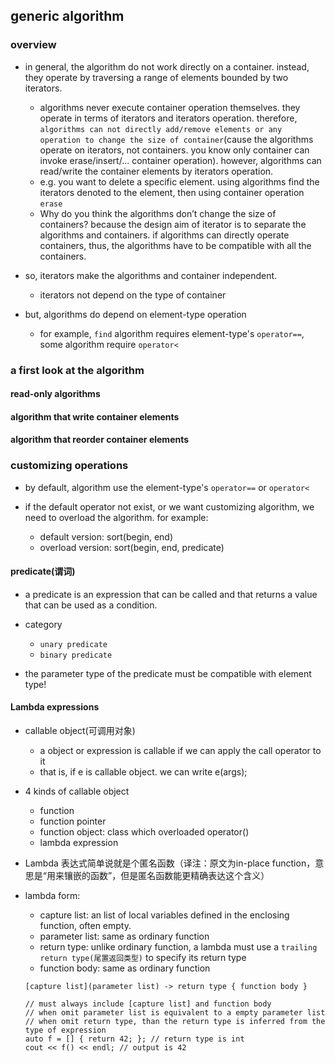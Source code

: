 
## generic algorithm

### overview

- in general, the algorithm do not work directly on a container. instead, they operate by traversing a range of elements bounded by two iterators.
  - algorithms never execute container operation themselves. they operate in terms of iterators and iterators operation. therefore, `algorithms can not directly add/remove elements or any operation to change the size of container`(cause the algorithms operate on iterators, not containers. you know only container can invoke erase/insert/... container operation). however, algorithms can read/write the container elements by iterators operation.
  - e.g. you want to delete a specific element. using algorithms find the iterators denoted to the element, then using container operation `erase`
  - Why do you think the algorithms don’t change the size of containers? because the design aim of iterator is to separate the algorithms and containers. if algorithms can directly operate containers, thus, the algorithms have to be compatible with all the containers.

- so, iterators make the algorithms and container independent.
  - iterators not depend on the type of container

- but, algorithms do depend on element-type operation
  - for example, `find` algorithm requires element-type's `operator==`, some algorithm require `operator<`

### a first look at the algorithm
#### read-only algorithms

#### algorithm that write container elements

#### algorithm that reorder container elements


### customizing operations

- by default, algorithm use the element-type's `operator==` or `operator<`

- if the default operator not exist, or we want customizing algorithm, we need to overload the algorithm. for example:
  - default version:  sort(begin, end)
  - overload version: sort(begin, end, predicate)

#### predicate(谓词)
- a predicate is an expression that can be called and that returns a value that can be used as a condition.

- category
  - `unary predicate`
  - `binary predicate`

- the parameter type of the predicate must be compatible with element type!

#### Lambda expressions

- callable object(可调用对象)
  - a object or expression is callable if we can apply the call operator to it
  - that is, if e is callable object. we can write e(args);

- 4 kinds of callable object
  - function
  - function pointer
  - function object: class which overloaded operator()
  - lambda expression

- Lambda 表达式简单说就是个匿名函数（译注：原文为in-place function，意思是“用来镶嵌的函数”，但是匿名函数能更精确表达这个含义）

- lambda form:
  - capture list: an list of local variables defined in the enclosing function, often empty.
  - parameter list: same as ordinary function
  - return type: unlike ordinary function, a lambda must use a `trailing return type(尾置返回类型)` to specify its return type
  - function body: same as ordinary function

  ```
  [capture list](parameter list) -> return type { function body }

  // must always include [capture list] and function body
  // when omit parameter list is equivalent to a empty parameter list
  // when omit return type, than the return type is inferred from the type of expression
  auto f = [] { return 42; }; // return type is int
  cout << f() << endl; // output is 42
  ```
